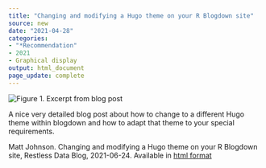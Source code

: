 ```yaml
---
title: "Changing and modifying a Hugo theme on your R Blogdown site"
source: new
date: "2021-04-28"
categories:
- "*Recommendation"
- 2021
- Graphical display
output: html_document
page_update: complete
---
```


![Figure 1. Excerpt from blog post](http://www.pmean.com/new-images/21/changing-hugo-theme-01.png)

<div class="notes">

A nice very detailed blog post about how to change to a different Hugo theme within blogdown and how to adapt that theme to your special requirements.

Matt Johnson. Changing and modifying a Hugo theme on your R Blogdown site, Restless Data Blog, 2021-06-24. Available in [html format][joh1]

[joh1]: https://restlessdata.com.au/p/updating-a-blog-theme/

</div>
